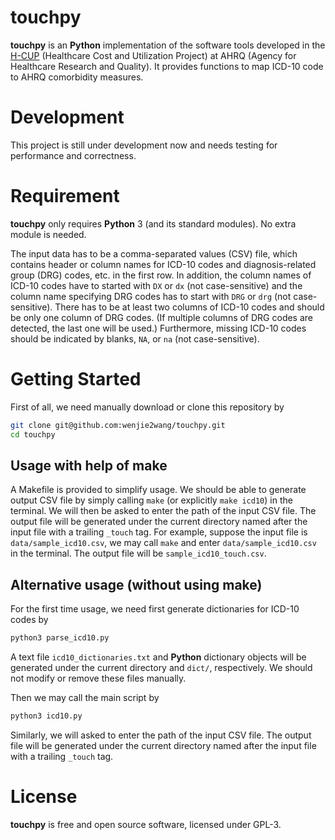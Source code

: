# touchpy

**touchpy** is an **Python** implementation of the software tools developed in
the [H-CUP][hcup] (Healthcare Cost and Utilization Project) at AHRQ (Agency for
Healthcare Research and Quality).  It provides functions to map ICD-10 code to
AHRQ comorbidity measures.


# Development

This project is still under development now and needs testing for performance
and correctness.


# Requirement

**touchpy** only requires **Python** 3 (and its standard modules).  No extra
module is needed.

The input data has to be a comma-separated values (CSV) file, which contains
header or column names for ICD-10 codes and diagnosis-related group (DRG) codes,
etc. in the first row.  In addition, the column names of ICD-10 codes have to
started with `DX` or `dx` (not case-sensitive) and the column name specifying
DRG codes has to start with `DRG` or `drg` (not case-sensitive). There has to be
at least two columns of ICD-10 codes and should be only one column of DRG
codes. (If multiple columns of DRG codes are detected, the last one will be
used.)  Furthermore, missing ICD-10 codes should be indicated by blanks, `NA`,
or `na` (not case-sensitive).


# Getting Started

First of all, we need manually download or clone this repository by

```bash
git clone git@github.com:wenjie2wang/touchpy.git
cd touchpy
```

## Usage with help of make

A Makefile is provided to simplify usage. We should be able to generate output
CSV file by simply calling `make` (or explicitly `make icd10`) in the
terminal. We will then be asked to enter the path of the input CSV file.  The
output file will be generated under the current directory named after the input
file with a trailing `_touch` tag.  For example, suppose the input file is
`data/sample_icd10.csv`, we may call `make` and enter `data/sample_icd10.csv` in
the terminal. The output file will be `sample_icd10_touch.csv`.


## Alternative usage (without using make)

For the first time usage, we need first generate dictionaries for ICD-10 codes
by

```bash
python3 parse_icd10.py
```

A text file `icd10_dictionaries.txt` and **Python** dictionary objects will be
generated under the current directory and `dict/`, respectively. We should not
modify or remove these files manually.

Then we may call the main script by

```bash
python3 icd10.py
```

Similarly, we will asked to enter the path of the input CSV file.  The output
file will be generated under the current directory named after the input
file with a trailing `_touch` tag.


# License

**touchpy** is free and open source software, licensed under GPL-3.



[hcup]: https://www.hcup-us.ahrq.gov/
